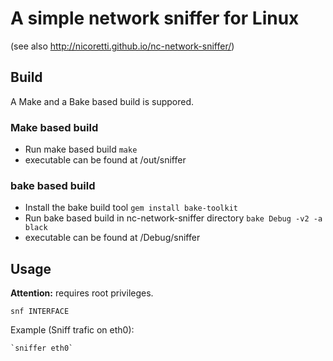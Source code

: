 # A simple network sniffer for Linux
(see also http://nicoretti.github.io/nc-network-sniffer/)

## Build  
A Make and a Bake based build is suppored.

### Make based build
 * Run make based build
    `make`
 * executable can be found at /out/sniffer

### bake based build
 * Install the bake build tool 
    `gem install bake-toolkit`
 * Run bake based build in nc-network-sniffer directory
    `bake Debug -v2 -a black`
 * executable can be found at /Debug/sniffer
      
## Usage
**Attention:** requires root privileges.

  `snf INTERFACE` 
  
Example (Sniff trafic on eth0): 

    `sniffer eth0`
  
